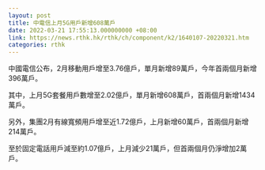 ```yaml
---
layout: post
title: 中電信上月5G用戶新增608萬戶
date: 2022-03-21 17:55:13.000000000 +08:00
link: https://news.rthk.hk/rthk/ch/component/k2/1640107-20220321.htm
categories: rthk
---
```


中國電信公布，2月移動用戶增至3.76億戶，單月新增89萬戶，今年首兩個月新增396萬戶。

其中，上月5G套餐用戶數增至2.02億戶，單月新增608萬戶，首兩個月新增1434萬戶。

另外，集團2月有線寬頻用戶增至近1.72億戶，上月新增60萬戶，首兩個月新增214萬戶。

至於固定電話用戶減至約1.07億戶，上月減少21萬戶，但首兩個月仍淨增加2萬戶。
